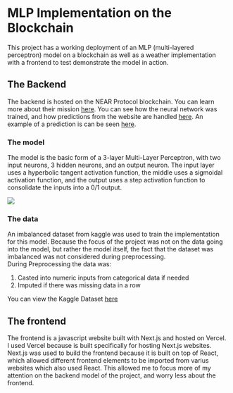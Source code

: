 # MLP Implementation on the Blockchain
This project has a working deployment of an MLP (multi-layered perceptron) model on a blockchain as well as a weather implementation with a frontend to test demonstrate the model in action.

## The Backend
The backend is hosted on the NEAR Protocol blockchain. You can learn more about their mission [here](https://near.org). You can see how the neural network was trained, and how predictions from the website are handled [here](https://explorer.testnet.near.org/accounts/mlp1.perceptron.testnet). An example of a prediction is can be seen [here](https://explorer.testnet.near.org/transactions/C1jtoRxfcv4yaQYkyHFsTQDwbmbMNS12j7Gvhs2nLWTT). 

### The model
The model is the basic form of a 3-layer Multi-Layer Perceptron, with two input neurons, 3 hidden neurons, and an output neuron. The input layer uses a hyperbolic tangent activation function, the middle uses a sigmoidal activation function, and the output uses a step activation function to consolidate the inputs into a 0/1 output.

<img src="https://encrypted-tbn0.gstatic.com/images?q=tbn:ANd9GcSy34_CeT3sV3jpkCm7GqZWSqfbdapSUaAQ2A&usqp=CAU"></img>

### The data
An imbalanced dataset from kaggle was used to train the implementation for this model. Because the focus of the project was not on the data going into the model, but rather the model itself, the fact that the dataset was imbalanced was not considered during preprocessing.  
During Preprocessing the data was: <ol><li>Casted into numeric inputs from categorical data if needed</li><li>Imputed if there was missing data in a row</li></ol>
You can view the Kaggle Dataset [here](https://www.kaggle.com/jsphyg/weather-dataset-rattle-package)

## The frontend
The frontend is a javascript website built with Next.js and hosted on Vercel. I used Vercel because is built specifically for hosting Next.js websites. Next.js was used to build the frontend because it is built on top of React, which allowed different frontend elements to be imported from varius websites which also used React. This allowed me to focus more of my attention on the backend model of the project, and worry less about the frontend.
